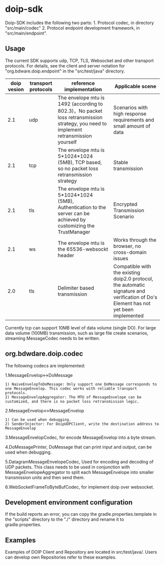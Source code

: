 # doip-sdk

Doip-SDK includes the following two parts: 1. Protocol codec, in directory "src/main/codec" 2. Protocol endpoint development framework, in "src/main/endpoint".

## Usage

The current SDK supports udp, TCP, TLS, Websocket and other transport protocols. For details, see the client and server notation for "org.bdware.doip.endpoint" in the "src/test/java" directory.

| doip vesion | transport protocols | reference implementation |  Applicable scene  |
| ---- |  ----  | ----  | ----  |
| 2.1 | udp  | The envelope mtu is 1492 (according to 802.3)，No packet loss retransmission strategy, you need to implement retransmission yourself | Scenarios with high response requirements and small amount of data |
| 2.1 | tcp  | The envelope mtu is 5\*1024\*1024 (5MB), TCP based, so no packet loss retransmission strategy | Stable transmission |
| 2.1 | tls | The envelope mtu is 5\*1024\*1024 (5MB), Authentication to the server can be achieved by customizing the TrustManager | Encrypted Transmission Scenario |
| 2.1 | ws  | The envelope mtu is the 65536-websockt header | Works through the browser, no cross-domain issues |
| 2.0 | tls  | Delimiter based transmission | Compatible with the existing doip2.0 protocol, the automatic signature and verification of Do's Element has not yet been implemented |

Currently tcp can support 10MB level of data volume (single DO).
For large data volume (100MB) transmission, such as large file create scenarios, streaming MessageCodec needs to be written.

## org.bdwdare.doip.codec

The following codecs are implemented:

1.MessageEnvelop<->DoMessage

    1) NaiveEnvelopToDoMessage: Only support one DoMessage corresponds to one MessageEnvelop. This codec works with reliable transport protocols.
    2) MessageEnvelopAggregator: The MTU of MessageEnvelope can be customized, and there is no packet loss retransmission logic.

2.MessageEnvelop<->MessageEnvelop

    1) Can be used when debugging.
    2) SenderInjector: For DoipUDPClient, write the destination address to MessageEnvelop

3.MessageEnvelopCodec, for encode MessageEnvelop into a byte stream.

4.DoMessagePrinter, DoMessage that can print input and output, can be used when debugging.

5.DatagramMessageEnvelopeCodec, Used for encoding and decoding of UDP packets. This class needs to be used in conjunction with MessageEnvelopeAggregator to split each MessageEnvelope into smaller transmission units and then send them.

6.WebSocketFrameToByteBufCodec, for implement doip over websocket.

## Development environment configuration

If the build reports an error, you can copy the gradle.properties.template in the "scripts" directory to the "./" directory and rename it to gradle.properties.

## Examples

Examples of DOIP Client and Repository are located in src/test/java/. 
Users can develop own Repositories refer to these examples.